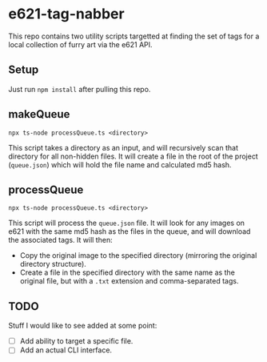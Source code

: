 # e621-tag-nabber

This repo contains two utility scripts targetted at finding the set of tags for a local collection of furry art via the e621 API.

## Setup

Just run `npm install` after pulling this repo.

## makeQueue

`npx ts-node processQueue.ts <directory>`

This script takes a directory as an input, and will recursively scan that directory for all non-hidden files. It will create a file in the root of the project (`queue.json`) which will hold the file name and calculated md5 hash.

## processQueue

`npx ts-node processQueue.ts <directory>`

This script will process the `queue.json` file. It will look for any images on e621 with the same md5 hash as the files in the queue, and will download the associated tags. It will then:

-   Copy the original image to the specified directory (mirroring the original directory structure).
-   Create a file in the specified directory with the same name as the original file, but with a `.txt` extension and comma-separated tags.

## TODO

Stuff I would like to see added at some point:

-   [ ] Add ability to target a specific file.
-   [ ] Add an actual CLI interface.
